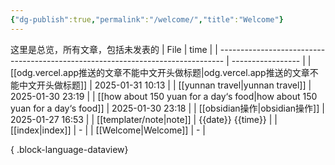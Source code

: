```yaml
---
{"dg-publish":true,"permalink":"/welcome/","title":"Welcome"}
---
```


这里是总览，所有文章，包括未发表的
| File                                                                            | time              |
| ------------------------------------------------------------------------------- | ----------------- |
| [[odg.vercel.app推送的文章不能中文开头做标题\|odg.vercel.app推送的文章不能中文开头做标题]]               | 2025-01-31 10:13  |
| [[yunnan travel\|yunnan travel]]                                             | 2025-01-30 23:19  |
| [[how about 150 yuan for a day‘s food\|how about 150 yuan for a day‘s food]] | 2025-01-30 23:18  |
| [[obsidian操作\|obsidian操作]]                                                   | 2025-01-27 16:53  |
| [[templater/note\|note]]                                                     | {{date}} {{time}} |
| [[index\|index]]                                                             | \-                |
| [[Welcome\|Welcome]]                                                         | \-                |

{ .block-language-dataview}

